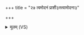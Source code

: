 +++
title = "२७ त्वमोदनं प्राशी३स्त्वामोदना३"

+++
<details><summary>मूलम् (VS)</summary>

त्वमो॑द॒नं प्राशी३स्त्वामो॑द॒ना३ इति॑ ॥
</details>